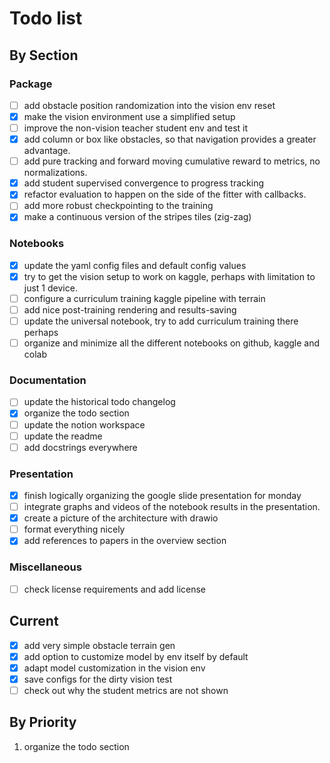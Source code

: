 # Todo list

## By Section

### Package
- [ ] add obstacle position randomization into the vision env reset
- [X] make the vision environment use a simplified setup
- [ ] improve the non-vision teacher student env and test it
- [X] add column or box like obstacles, so that navigation provides a greater advantage.
- [ ] add pure tracking and forward moving cumulative reward to metrics, no normalizations.
- [X] add student supervised convergence to progress tracking
- [X] refactor evaluation to happen on the side of the fitter with callbacks.
- [ ] add more robust checkpointing to the training
- [X] make a continuous version of the stripes tiles (zig-zag)

### Notebooks
- [X] update the yaml config files and default config values
- [X] try to get the vision setup to work on kaggle, perhaps with limitation to just 1 device.
- [ ] configure a curriculum training kaggle pipeline with terrain
- [ ] add nice post-training rendering and results-saving
- [ ] update the universal notebook, try to add curriculum training there perhaps
- [ ] organize and minimize all the different notebooks on github, kaggle and colab

### Documentation
- [ ] update the historical todo changelog
- [X] organize the todo section
- [ ] update the notion workspace
- [ ] update the readme
- [ ] add docstrings everywhere

###  Presentation
- [X] finish logically organizing the google slide presentation for monday
- [ ] integrate graphs and videos of the notebook results in the presentation.
- [X] create a picture of the architecture with drawio
- [ ] format everything nicely
- [X] add references to papers in the overview section

### Miscellaneous
- [ ] check license requirements and add license

## Current
- [X] add very simple obstacle terrain gen
- [X] add option to customize model by env itself by default
- [X] adapt model customization in the vision env
- [X] save configs for the dirty vision test
- [ ] check out why the student metrics are not shown

## By Priority

1. organize the todo section